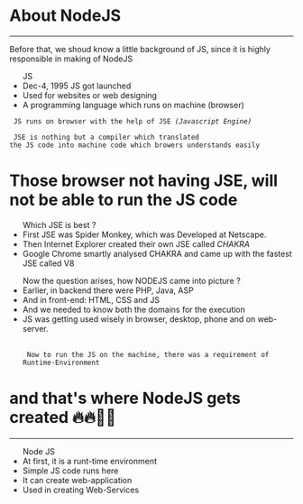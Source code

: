 <h1> About NodeJS </h1>
<hr>

<p> Before that, we shoud know a little background of JS, since it is highly responsible in making of NodeJS </p>

<ul> JS
  <li> Dec-4, 1995 JS got launched </li>
  <li> Used for websites or web designing </li>
  <li> A programming language which runs on machine (browser) </li>
</ul>


<code> JS runs on browser with the help of JSE<i> (Javascript Engine) </i> </code>
<br>
<code> JSE is nothing but a compiler which translated the JS code into machine code which browers understands easily </code>
# Those browser not having JSE, will not be able to run the JS code 

<ul> Which JSE is best ?
  <li> First JSE was Spider Monkey, which was Developed at Netscape. </li>
  <li> Then Internet Explorer created their own JSE called <i> CHAKRA </i> </li>
  <li> Google Chrome smartly analysed CHAKRA and came up with the fastest JSE called V8 </li>
</ul>


<ul> Now the question arises, how NODEJS came into picture ? 
  <li> Earlier, in backend there were PHP, Java, ASP  </li>
  <li> And in front-end: HTML, CSS and JS</li>
  <li> And we needed to know both the domains for the execution </li>
  <li> JS was getting used wisely in browser, desktop, phone and on web-server. </li>
  <br>
  
  <code> Now to run the JS on the machine, there was a requirement of Runtime-Environment </code> 

</ul>

# and that's where NodeJS gets created 🔥🔥🙌🙌

<hr>

<ul> Node JS
  <li> At first, it is a runt-time environment </li>
  <li> Simple JS code runs here</li>
  <li> It can create web-application</li>
  <li> Used in creating Web-Services</li>
  
</ul>
